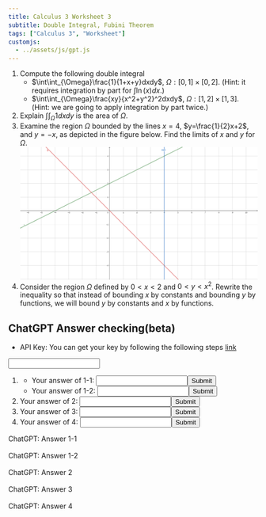 ```yaml
---
title: Calculus 3 Worksheet 3
subtitle: Double Integral, Fubini Theorem
tags: ["Calculus 3", "Worksheet"]
customjs: 
  - ../assets/js/gpt.js
---
```


1. Compute the following double integral
	* $\int\int_{\Omega}\frac{1}{1+x+y}dxdy$, $\Omega: [0,1]\times[0,2]$. (Hint: it requires integration by part for $\int\ln(x)dx$.)
	* $\int\int_{\Omega}\frac{xy}{x^2+y^2}^2dxdy$, $\Omega:[1,2]\times[1,3]$. (Hint: we are going to apply integration by part twice.)
2. Explain $\int\int_{\Omega}1dxdy$ is the area of $\Omega$.
3. Examine the region $\Omega$ bounded by the lines $x=4$, $y=\frac{1}{2}x+2$, and $y=-x$, as depicted in the figure below. Find the limits of $x$ and $y$ for $\Omega$.![figure 1](../assets/img/2022-Calculus-3/worksheet-3-1.png)
4. Consider the region $\Omega$ defined by $0 < x < 2$ and $0 < y < x^2$. Rewrite the inequality so that instead of bounding $x$ by constants and bounding $y$ by functions, we will bound $y$ by constants and $x$ by functions.

## ChatGPT Answer checking(beta)

* API Key: You can get your key by following the following steps [link](https://mrtang.tw/blog/post/how-to-apply-for-a-chatgpt-api-key)
<input type="text" id="api-key" name="api-key">

1. 
	* Your answer of 1-1: <input type="text" id="2022-3-3-1" name='2022-3-3-1'><button onclick="gpt('2022-3-3-1')">Submit</button><br>
	* Your answer of 1-2: <input type="text" id="2022-3-3-2" name='2022-3-3-2'><button onclick="gpt('2022-3-3-2')">Submit</button><br>
2. Your answer of 2: <input type="text" id="2022-3-3-3" name='2022-3-3-3'><button onclick="gpt('2022-3-3-3')">Submit</button><br>
3. Your answer of 3: <input type="text" id="2022-3-3-4" name='2022-3-3-4'><button onclick="gpt('2022-3-3-4')">Submit</button><br>
4. Your answer of 4: <input type="text" id="2022-3-3-5" name='2022-3-3-5'><button onclick="gpt('2022-3-3-5')">Submit</button><br>

<div id="result-box-2022-3-3-1">ChatGPT: Answer 1-1</div><br>
<div id="result-box-2022-3-3-2">ChatGPT: Answer 1-2</div><br>
<div id="result-box-2022-3-3-3">ChatGPT: Answer 2</div><br>
<div id="result-box-2022-3-3-4">ChatGPT: Answer 3</div><br>
<div id="result-box-2022-3-3-5">ChatGPT: Answer 4</div><br>
